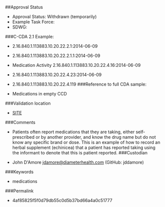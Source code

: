 ##Approval Status 

* Approval Status: Withdrawn (temporarily)
* Example Task Force: 
* SDWG: 

###C-CDA 2.1 Example: 

* 2.16.840.1.113883.10.20.22.2.1:2014-06-09

* 2.16.840.1.113883.10.20.22.2.1.1:2014-06-09

* Medication Activity 2.16.840.1.113883.10.20.22.4.16:2014-06-09

* 2.16.840.1.113883.10.20.22.4.23:2014-06-09
* 2.16.840.1.113883.10.20.22.4.119
###Reference to full CDA sample:
* Medications in empty CCD


###Validation location

* [SITE](https://sitenv.org/c-cda-validator)


###Comments

* Patients often report medications that they are taking, either self-prescribed or by another provider, and know the drug name but do not know any specific brand or dose. This is an example of how to record an herbal supplement (echinicea) that a patient has reported taking using the informant to denote that this is patient reported.
###Custodian

* John D'Amore jdamore@diameterhealth.com (GitHub: jddamore)



###Keywords

* medications


###Permalink 

* 4af85825f5f0d79db55c0d5b37bd66a4a0c51777